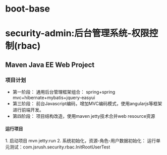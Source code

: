 # boot-base
<h1>security-admin:后台管理系统-权限控制(rbac)</h1>
<h2>Maven Java EE Web Project</h2>
<h3>项目计划</h3>
<ul>
<li>第一阶段：
		通用后台管理框架组合：
		spring+spring mvc+hibernate+mybatis+jquery-easyui
</li>
<li>第三阶段：
		前台Javascript编码，增加MVC编码模式，使用angularjs等框架进行前端开发。

</li>
<li>第四阶段：
 	项目结构改造，使用maven jetty技术合并web resource资源

</li>
</ul>
	

<h4>运行项目</h4>
<span>
1. 启动项目 mvn jetty:run
</span>

<span>
2. 系统初始化，资源-角色-用户数据初始化： 运行单元测试：com.jsrush.security.rbac.InitRootUserTest
</span>
